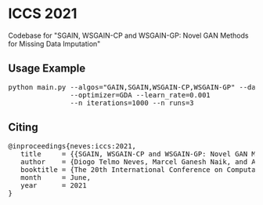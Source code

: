 # ICCS 2021
Codebase for "SGAIN, WSGAIN-CP and WSGAIN-GP: Novel GAN Methods for Missing Data Imputation"

## Usage Example
<pre>
python main.py --algos="GAIN,SGAIN,WSGAIN-CP,WSGAIN-GP" --datasets="iris,yeast" --miss_rate=0.2 
               --optimizer=GDA --learn_rate=0.001 
               --n_iterations=1000 --n_runs=3
</pre>

## Citing
<pre>
@inproceedings{neves:iccs:2021,
   title     = {{SGAIN, WSGAIN-CP and WSGAIN-GP: Novel GAN Methods for Missing Data Imputation}},
   author    = {Diogo Telmo Neves, Marcel Ganesh Naik, and Alberto Proença},
   booktitle = {The 20th International Conference on Computational Science (ICCS '21)},
   month     = June,
   year      = 2021
}
</pre>

